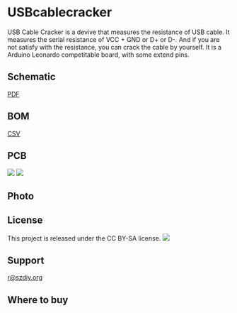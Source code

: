 USBcablecracker
============
USB Cable Cracker is a devive that measures the resistance of USB cable.
It measures the serial resistance of VCC + GND or D+ or D-.
And if you are not satisfy with the resistance, you can crack the cable by yourself.
It is a Arduino Leonardo competitable board, with some extend pins. 

Schematic
------------
[PDF][schem]

BOM
------------
[CSV][bom]

PCB
------------
![](https://github.com/danfei/USBcablecracker/raw/master/images/v1f.png)
![](https://github.com/danfei/USBcablecracker/raw/master/images/v1b.png)

Photo
------------

License
------------
This project is released under the CC BY-SA license.
![](https://licensebuttons.net/l/by-sa/3.0/88x31.png)

Support
------------
r@szdiy.org

Where to buy
------------

[schem]:https://github.com/danfei/USBcablecracker/raw/master/hardware/USBcablecracker.pdf
[bom]:https://github.com/danfei/DIYduino/raw/master/hardware/manufature/USBcablecracker_bom.csv
